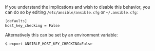 If you understand the implications and wish to disable this behavior, you can do so by editing `/etc/ansible/ansible.cfg` or `~/.ansible.cfg`:
```sh
[defaults]
host_key_checking = False
```

Alternatively this can be set by an environment variable:
```sh
$ export ANSIBLE_HOST_KEY_CHECKING=False
```